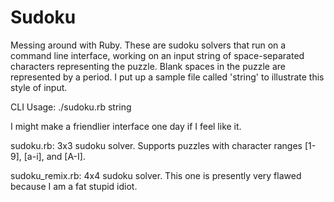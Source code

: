 # Sudoku
Messing around with Ruby.  These are sudoku solvers that run on a command line interface, working on an input string of space-separated characters representing the puzzle.  Blank spaces in the puzzle are represented by a period. I put up a sample file called 'string' to illustrate this style of input.

CLI Usage: ./sudoku.rb string  
  
I might make a friendlier interface one day if I feel like it.

sudoku.rb: 3x3 sudoku solver. Supports puzzles with character ranges [1-9], [a-i], and [A-I].

sudoku_remix.rb: 4x4 sudoku solver.  This one is presently very flawed because I am a fat stupid idiot.
